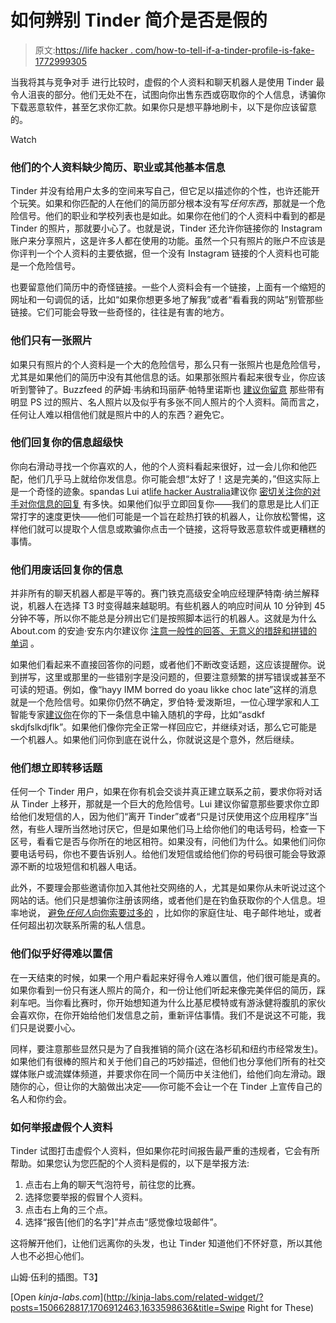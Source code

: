 # 如何辨别 Tinder 简介是否是假的

> 原文:[https://life hacker . com/how-to-tell-if-a-tinder-profile-is-fake-1772999305](https://lifehacker.com/how-to-tell-if-a-tinder-profile-is-fake-1772999305)

当我将其与竞争对手 进行比较时，虚假的个人资料和聊天机器人是使用 Tinder 最令人沮丧的部分。他们无处不在，试图向你出售东西或窃取你的个人信息，诱骗你下载恶意软件，甚至乞求你汇款。如果你只是想平静地刷卡，以下是你应该留意的。

Watch

### **他们的个人资料缺少简历、职业或其他基本信息**

Tinder 并没有给用户太多的空间来写自己，但它足以描述你的个性，也许还能开个玩笑。如果和你匹配的人在他们的简历部分根本没有写*任何东西*，那就是一个危险信号。他们的职业和学校列表也是如此。如果你在他们的个人资料中看到的都是 Tinder 的照片，那就要小心了。也就是说，Tinder 还允许你链接你的 Instagram 账户来分享照片，这是许多人都在使用的功能。虽然一个只有照片的账户不应该是你评判一个个人资料的主要依据，但一个没有 Instagram 链接的个人资料也可能是一个危险信号。

也要留意他们简历中的奇怪链接。一些个人资料会有一个链接，上面有一个缩短的网址和一句调侃的话，比如“如果你想更多地了解我”或者“看看我的网站”别管那些链接。它们可能会导致一些奇怪的，往往是有害的地方。

### 他们只有一张照片

如果只有照片的个人资料是一个大的危险信号，那么只有一张照片也是危险信号，尤其是如果他们的简历中没有其他信息的话。如果那张照片看起来很专业，你应该听到警钟了。Buzzfeed 的萨姆·韦纳和玛丽萨·帕特里诺斯也 [建议你留意](http://www.buzzfeed.com/samweiner/12-signs-your-tinder-match-might-be-a-bot#.yqgQokbkmd) 那些带有明显 PS 过的照片、名人照片以及似乎有多张不同人照片的个人资料。简而言之，任何让人难以相信他们就是照片中的人的东西？避免它。

### 他们回复你的信息超级快

你向右滑动寻找一个你喜欢的人，他的个人资料看起来很好，过一会儿你和他匹配，他们几乎马上就给你发信息。你可能会想“太好了！这是完美的，”但这实际上是一个奇怪的迹象。spandas Lui at[life hacker Australia](http://www.lifehacker.com.au/)建议你 [密切关注你的对手对你信息的回复](http://www.lifehacker.com.au/2015/10/how-to-a-fake-profile-on-tinder/) 有多快。如果他们似乎立即回复你——我们的意思是比人们正常打字的速度更快——他们可能是一个旨在趁热打铁的机器人，让你放松警惕，这样他们就可以提取个人信息或欺骗你点击一个链接，这将导致恶意软件或更糟糕的事情。

### 他们用废话回复你的信息

并非所有的聊天机器人都是平等的。赛门铁克高级安全响应经理萨特南·纳兰解释说，机器人在选择 T3 时变得越来越聪明。有些机器人的响应时间从 10 分钟到 45 分钟不等，所以你不能总是分辨出它们是按照脚本运行的机器人。这就是为什么 About.com 的安迪·安东内尔建议你 [注意一般性的回答、无意义的措辞和拼错的单词](http://netsecurity.about.com/od/securityadvisorie1/fl/Could-Your-Tinder-Match-be-a-Scam-Bot.htm) 。

如果他们看起来不直接回答你的问题，或者他们不断改变话题，这应该提醒你。说到拼写，这里或那里的一些错别字是没问题的，但要注意频繁的拼写错误或甚至不可读的短语。例如，像“hayy IMM borred do yoau likke choc late”这样的消息就是一个危险信号。如果你仍然不确定，罗伯特·爱泼斯坦，一位心理学家和人工智能专家[建议你](http://fusion.net/story/181565/am-i-chatting-with-a-bot/)在你的下一条信息中输入随机的字母，比如“asdkf skdjfslkdjflk”。如果他们像你完全正常一样回应它，并继续对话，那么它可能是一个机器人。如果他们问你到底在说什么，你就说这是个意外，然后继续。

### **他们想立即转移话题**

任何一个 Tinder 用户，如果在你有机会交谈并真正建立联系之前，要求你将对话从 Tinder 上移开，那就是一个巨大的危险信号。Lui 建议你留意那些要求你立即给他们发短信的人，因为他们“离开 Tinder”或者“只是讨厌使用这个应用程序”当然，有些人理所当然地讨厌它，但是如果他们马上给你他们的电话号码，检查一下区号，看看它是否与你所在的地区相符。如果没有，问他们为什么。如果他们问你要电话号码，你也不要告诉别人。给他们发短信或给他们你的号码很可能会导致源源不断的垃圾短信和机器人电话。

此外，不要理会那些邀请你加入其他社交网络的人，尤其是如果你从未听说过这个网站的话。他们只是想骗你注册该网络，或者他们是在钓鱼获取你的个人信息。坦率地说， [避免*任何人*向你索要过多的](https://lifehacker.com/how-to-avoid-being-catfished-while-online-dating-1705354497) ，比如你的家庭住址、电子邮件地址，或者任何超出初次联系所需的私人信息。

### 他们似乎好得难以置信

在一天结束的时候，如果一个用户看起来好得令人难以置信，他们很可能是真的。如果你看到一份只有迷人照片的简介，和一份让他们听起来像完美伴侣的简历，踩刹车吧。当你看比赛时，你开始想知道为什么比基尼模特或有游泳健将腹肌的家伙会喜欢你，在你开始给他们发信息之前，重新评估事情。我们不是说这不可能，我们只是说要小心。

同样，要注意那些显然只是为了自我推销的简介(这在洛杉矶和纽约市经常发生)。如果他们有很棒的照片和关于他们自己的巧妙描述，但他们也分享他们所有的社交媒体账户或流媒体频道，并要求你在同一个简历中关注他们，给他们向左滑动。跟随你的心，但让你的大脑做出决定——你可能不会让一个在 Tinder 上宣传自己的名人和你约会。

### **如何举报虚假个人资料**

Tinder 试图打击虚假个人资料，但如果你花时间报告最严重的违规者，它会有所帮助。如果您认为您匹配的个人资料是假的，以下是举报方法:

1.  点击右上角的聊天气泡符号，前往您的比赛。
2.  选择您要举报的假冒个人资料。
3.  点击右上角的三个点。
4.  选择“报告[他们的名字]”并点击“感觉像垃圾邮件”。

这将解开他们，让他们远离你的头发，也让 Tinder 知道他们不怀好意，所以其他人也不必担心他们。

山姆·伍利的插图。T3】

[Open *kinja-labs.com*](http://kinja-labs.com/related-widget/?posts=1506628817,1706912463,1633598636&title=Swipe Right for These)